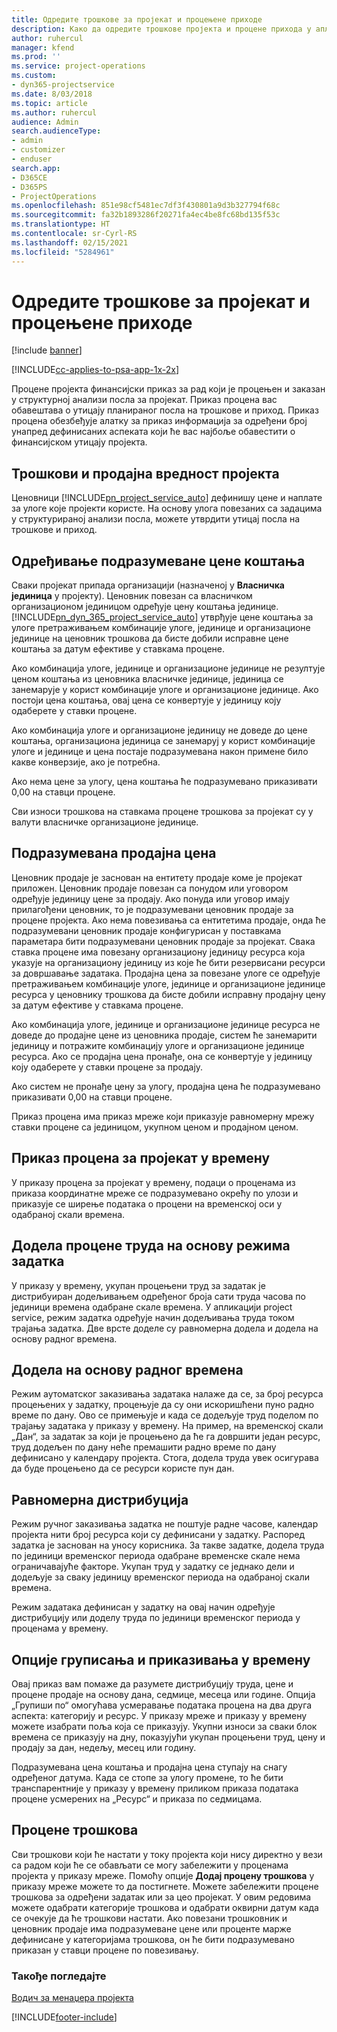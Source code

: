 ```yaml
---
title: Одредите трошкове за пројекат и процењене приходе
description: Како да одредите трошкове пројекта и процене прихода у апликацији Project Service
author: ruhercul
manager: kfend
ms.prod: ''
ms.service: project-operations
ms.custom:
- dyn365-projectservice
ms.date: 8/03/2018
ms.topic: article
ms.author: ruhercul
audience: Admin
search.audienceType:
- admin
- customizer
- enduser
search.app:
- D365CE
- D365PS
- ProjectOperations
ms.openlocfilehash: 851e98cf5481ec7df3f430801a9d3b327794f68c
ms.sourcegitcommit: fa32b1893286f20271fa4ec4be8fc68bd135f53c
ms.translationtype: HT
ms.contentlocale: sr-Cyrl-RS
ms.lasthandoff: 02/15/2021
ms.locfileid: "5284961"
---
```

# <a name="determine-project-cost-and-revenue-estimates"></a>Одредите трошкове за пројекат и процењене приходе 

[!include [banner](../includes/psa-now-project-operations.md)]

[!INCLUDE[cc-applies-to-psa-app-1x-2x](../includes/cc-applies-to-psa-app-1x-2x.md)]

Процене пројекта финансијски приказ за рад који је процењен и заказан у структурној анализи посла за пројекат. Приказ процена вас обавештава о утицају планираног посла на трошкове и приход. Приказ процена обезбеђује алатку за приказ информација за одређени број унапред дефинисаних аспеката који ће вас најбоље обавестити о финансијском утицају пројекта.  
  
## <a name="cost-and-sales-value-of-the-project"></a>Трошкови и продајна вредност пројекта  
Ценовници [!INCLUDE[pn_project_service_auto](../includes/pn-project-service-auto.md)] дефинишу цене и наплате за улоге које пројекти користе. На основу улога повезаних са задацима у структурираној анализи посла, можете утврдити утицај посла на трошкове и приход.  
  
## <a name="cost-price-defaulting"></a>Одређивање подразумеване цене коштања  
Сваки пројекат припада организацији (назначеној у **Власничка јединица** у пројекту). Ценовник повезан са власничком организационом јединицом одређује цену коштања јединице. [!INCLUDE[pn_dyn_365_project_service_auto](../includes/pn-dyn-365-project-service-auto.md)] утврђује цене коштања за улоге претраживањем комбинације улоге, јединице и организационе јединице на ценовник трошкова да бисте добили исправне цене коштања за датум ефективе у ставкама процене.  
  
Ако комбинација улоге, јединице и организационе јединице не резултује ценом коштања из ценовника власничке јединице, јединица се занемарује у корист комбинације улоге и организационе јединице. Ако постоји цена коштања, овај цена се конвертује у јединицу коју одаберете у ставки процене.  
  
Ако комбинација улоге и организационе јединицу не доведе до цене коштања, организациона јединица се занемаруј у корист комбинације улоге и јединице и цена постаје подразумевана након примене било какве конверзије, ако је потребна.  
  
 Ако нема цене за улогу, цена коштања ће подразумевано приказивати 0,00 на ставци процене.  
  
 Сви износи трошкова на ставкама процене трошкова за пројекат су у валути власничке организационе јединице.  
  
## <a name="sales-price-defaulting"></a>Подразумевана продајна цена  
Ценовник продаје је заснован на ентитету продаје коме је пројекат приложен. Ценовник продаје повезан са понудом или уговором одређује јединицу цене за продају. Ако понуда или уговор имају прилагођени ценовник, то је подразумевани ценовник продаје за процене пројекта. Ако нема повезивања са ентитетима продаје, онда ће подразумевани ценовник продаје конфигурисан у поставкама параметара бити подразумевани ценовник продаје за пројекат. Свака ставка процене има повезану организациону јединицу ресурса која указује на организациону јединицу из које ће бити резервисани ресурси за довршавање задатака. Продајна цена за повезане улоге се одређује претраживањем комбинације улоге, јединице и организационе јединице ресурса у ценовнику трошкова да бисте добили исправну продајну цену за датум ефективе у ставкама процене.  
  
Ако комбинација улоге, јединице и организационе јединице ресурса не доведе до продајне цене из ценовника продаје, систем ће занемарити јединицу и потражите комбинацију улоге и организационе јединице ресурса. Ако се продајна цена пронађе, она се конвертује у јединицу коју одаберете у ставки процене за продају.  
  
Ако систем не пронађе цену за улогу, продајна цена ће подразумевано приказивати 0,00 на ставци процене.  
  
Приказ процена има приказ мреже који приказује равномерну мрежу ставки процене са јединицом, укупном ценом и продајном ценом.  
  
## <a name="time-phased-view-of-project-estimates"></a>Приказ процена за пројекат у времену  
У приказу процена за пројекат у времену, подаци о проценама из приказа координатне мреже се подразумевано окрећу по улози и приказује се ширење података о процени на временској оси у одабраној скали времена.  
  
## <a name="effort-estimate-allocation-based-on-task-mode"></a>Додела процене труда на основу режима задатка  
У приказу у времену, укупан процењени труд за задатак је дистрибуиран додељивањем одређеног броја сати труда часова по јединици времена одабране скале времена. У апликацији project service, режим задатка одређује начин додељивања труда током трајања задатка. Две врсте доделе су равномерна додела и додела на основу радног времена. 
  
## <a name="work-hours-based-allocation"></a>Додела на основу радног времена  
Режим аутоматског заказивања задатака налаже да се, за број ресурса процењених у задатку, процењује да су они искоришћени пуно радно време по дану. Ово се примењује и када се додељује труд поделом по трајању задатака у приказу у времену. На пример, на временској скали „Дан“, за задатак за који је процењено да ће га довршити један ресурс, труд додељен по дану неће премашити радно време по дану дефинисано у календару пројекта. Стога, додела труда увек осигурава да буде процењено да се ресурси користе пун дан.  
  
## <a name="even-distribution"></a>Равномерна дистрибуција  
Режим ручног заказивања задатка не поштује радне часове, календар пројекта нити број ресурса који су дефинисани у задатку. Распоред задатка је заснован на уносу корисника. За такве задатке, додела труда по јединици временског периода одабране временске скале нема ограничавајуће факторе. Укупан труд у задатку се једнако дели и додељује за сваку јединицу временског периода на одабраној скали времена.  
  
Режим задатака дефинисан у задатку на овај начин одређује дистрибуцију или доделу труда по јединици временског периода у проценама у времену.  
  
## <a name="grouping-and-time-phasing-options"></a>Опције груписања и приказивања у времену  
Овај приказ вам помаже да разумете дистрибуцију труда, цене и процене продаје на основу дана, седмице, месеца или године. Опција „Групиши по“ омогућава усмеравање података процена на два друга аспекта: категорију и ресурс. У приказу мреже и приказу у времену можете изабрати поља која се приказују. Укупни износи за сваки блок времена се приказују на дну, показујући укупан процењени труд, цену и продају за дан, недељу, месец или годину.  
  
Подразумевана цена коштања и продајна цена ступају на снагу одређеног датума. Када се стопе за улогу промене, то ће бити транспарентније у приказу у времену приликом приказа података процене усмерених на „Ресурс“ и приказа по седмицама.  
  
## <a name="expense-estimates"></a>Процене трошкова  
Сви трошкови који ће настати у току пројекта који нису директно у вези са радом који ће се обављати се могу забележити у проценама пројекта у приказу мреже. Помоћу опције **Додај процену трошкова** у приказу мреже можете то да постигнете. Можете забележити процене трошкова за одређени задатак или за цео пројекат. У овим редовима можете одабрати категорије трошкова и одабрати оквирни датум када се очекује да ће трошкови настати. Ако повезани трошковник и ценовник продаје има подразумеване цене или проценте марже дефинисане у категоријама трошкова, он ће бити подразумевано приказан у ставци процене по повезивању.  
  
### <a name="see-also"></a>Такође погледајте  
 [Водич за менаџера пројекта](../psa/project-manager-guide.md)


[!INCLUDE[footer-include](../includes/footer-banner.md)]
